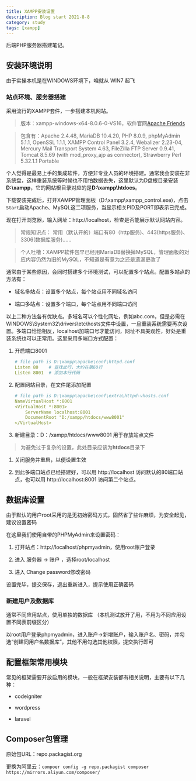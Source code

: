 ```yaml
---
title: XAMPP安装设置
description: Blog start 2021-8-8
category: study
tags: [xampp]
---
```


后端PHP服务器搭建笔记。

## 安装环境说明

由于实操本机是在WINDOWS环境下，咱就从 WIN7 起飞

### 站点环境、服务器搭建

采用流行的XAMPP套件，一步搭建本机网站。

>  版本：xampp-windows-x64-8.0.6-0-VS16，软件官网[Apache Friends](https://www.apachefriends.org/index.html) 

>  包含有：Apache 2.4.48, MariaDB 10.4.20, PHP 8.0.9, phpMyAdmin 5.1.1, OpenSSL 1.1.1, XAMPP Control Panel 3.2.4, Webalizer 2.23-04, Mercury Mail Transport System 4.63, FileZilla FTP Server 0.9.41, Tomcat 8.5.69 (with mod_proxy_ajp as connector), Strawberry Perl 5.32.1.1 Portable

个人觉得是最易上手的集成软件，方便非专业人员的环境搭建。通常我会安装在非系统盘，这样重装系统等时候也不用怕数据丢失，这里默认为D盘根目录安装**D:\xampp**，它的网站根目录对应的是**D:\xampp\htdocs**。

下载安装完成后，打开XAMPP管理面板（D:\xampp\xampp_control.exe)，点击`Start`启动Apache、MySQL这二项服务，当显示相关PID及PORT即表示已完成。

现在打开浏览器，输入网址：http://localhost，检查是否能展示默认网站内容。

> 常规知识点： 常用（默认开的）端口有80（http服务)、443(https服务)、3306(数据库服务)……

>  个人吐槽：XAMPP软件包早已经用MariaDB替换掉MySQL，管理面板的对应内容仍然为旧的MySQL，不知道是有意为之还是遗漏更改了

通常由于某些原因，会同时搭建多个环境测试，可以配置多个站点。配置多站点的方法有：

- 域名多站点：设置多个站点，每个站点用不同域名访问

- 端口多站点：设置多个端口，每个站点用不同端口访问

以上二种方法各有优缺点。多域名可以个性化网址，例如abc.com，但是必需在WINDOWS\System32\drivers\etc\hosts文件中设置，一旦重装系统需要再次设置。多端口恰恰相反，localhost加端口号才能访问，网址不具美观性，好处是重装系统也可以正常用。这里采用多端口方式配置：

1. 开启端口8001

    ```yaml
    # file path is D:\xampp\apache\conf\httpd.conf
    Listen 80    # 查找此行，大约在第60行
    Listen 8001  # 添加本行代码
    ```

1. 配置网站目录，在文件尾添加配置

    ```yaml
    # file path is D:\xampp\apache\conf\extra\httpd-vhosts.conf
    NameVirtualHost *:8001
    <VirtualHost *:8001>
        ServerName localhost:8001
        DocumentRoot "D:/xampp/htdocs/www8001"
    </VirtualHost>
    ```

1. 新建目录：D：/xampp/htdocs/www8001 用于存放站点文件

> 为避免过于复杂的设置，此处目录应该为**htdocs**目录下

1. 关闭服务并重启，以便设置生效

1. 到此多端口站点已经搭建好，可以用 http://localhost 访问默认的80端口站点，也可以用 http://localhost:8001 访问第二个站点。

## 数据库设置

由于默认的用户root采用的是无初始密码方式，固然省了些许麻烦，为安全起见，建议设置密码

在这里我们使用自带的PHPMyAdmin来设置密码：

1. 打开站点：http://localhost/phpmyadmin，使用root账户登录

1. 进入 服务器 -> 账户 ，选择root/localhost

1. 进入 Change password修改密码

设置完毕，提交保存，退出重新进入，提示使用正确密码

### 新建用户及数据库

通常不同应用站点，使用单独的数据库 （本机测试放开了用，不用为不同应用设置不同表前缀区分）

以root用户登录phpmyadmin，进入账户->新增账户，输入账户名、密码，并勾选“创建同用户名数据库”，其他不用勾选其他权限，提交执行即可

## 配置框架常用模块

常见的框架需要开放启用的模块，一般在框架安装都有相关说明，主要有以下几种：

- codeigniter

- wordpress

- laravel


## Composer包管理

原始包URL：repo.packagist.org

更换为阿里云：`compoer config -g repo.packagist composer https://mirrors.aliyun.com/composer/`